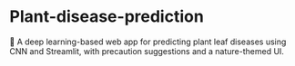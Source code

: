 # Plant-disease-prediction
🌿 A deep learning-based web app for predicting plant leaf diseases using CNN and Streamlit, with precaution suggestions and a nature-themed UI.
